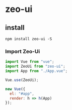 # zeo-ui

## install

```
npm install zeo-ui -S
```

### Import Zeo-Ui

```javascript
import Vue from "vue";
import ZeoUi from "zeo-ui";
import App from "./App.vue";

Vue.use(ZeoUi);

new Vue({
  el: "#app",
  render: h => h(App)
});
```

